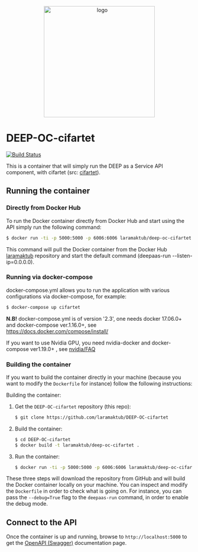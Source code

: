 <div align="center">
<img src="https://marketplace.deep-hybrid-datacloud.eu/images/logo-deep.png" alt="logo" width="300"/>
</div>

# DEEP-OC-cifartet

[![Build Status](https://jenkins.indigo-datacloud.eu:8080/buildStatus/icon?job=Pipeline-as-code/DEEP-OC-org/DEEP-OC-cifartet/master)](https://jenkins.indigo-datacloud.eu:8080/job/Pipeline-as-code/job/DEEP-OC-org/job/DEEP-OC-cifartet/job/master)

This is a container that will simply run the DEEP as a Service API component,
with cifartet (src: [cifartet](https://github.com/laramaktub/cifartet)).

    
## Running the container

### Directly from Docker Hub

To run the Docker container directly from Docker Hub and start using the API
simply run the following command:

```bash
$ docker run -ti -p 5000:5000 -p 6006:6006 laramaktub/deep-oc-cifartet
```

This command will pull the Docker container from the Docker Hub
[laramaktub](https://hub.docker.com/u/laramaktub/) repository and start the default command (deepaas-run --listen-ip=0.0.0.0).

### Running via docker-compose

docker-compose.yml allows you to run the application with various configurations via docker-compose, for example:

```bash
$ docker-compose up cifartet
```

**N.B!** docker-compose.yml is of version '2.3', one needs docker 17.06.0+ and docker-compose ver.1.16.0+, see https://docs.docker.com/compose/install/

If you want to use Nvidia GPU, you need nvidia-docker and docker-compose ver1.19.0+ , see [nvidia/FAQ](https://github.com/NVIDIA/nvidia-docker/wiki/Frequently-Asked-Questions#do-you-support-docker-compose)


### Building the container

If you want to build the container directly in your machine (because you want
to modify the `Dockerfile` for instance) follow the following instructions:

Building the container:

1. Get the `DEEP-OC-cifartet` repository (this repo):

    ```bash
    $ git clone https://github.com/laramaktub/DEEP-OC-cifartet
    ```

2. Build the container:

    ```bash
    $ cd DEEP-OC-cifartet
    $ docker build -t laramaktub/deep-oc-cifartet .
    ```

3. Run the container:

    ```bash
    $ docker run -ti -p 5000:5000 -p 6006:6006 laramaktub/deep-oc-cifartet
    ```

These three steps will download the repository from GitHub and will build the
Docker container locally on your machine. You can inspect and modify the
`Dockerfile` in order to check what is going on. For instance, you can pass the
`--debug=True` flag to the `deepaas-run` command, in order to enable the debug
mode.


## Connect to the API

Once the container is up and running, browse to `http://localhost:5000` to get
the [OpenAPI (Swagger)](https://www.openapis.org/) documentation page.
